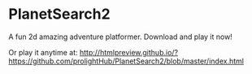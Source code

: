 # PlanetSearch2
A fun 2d amazing adventure platformer.
Download and play it now!

Or play it anytime at: http://htmlpreview.github.io/?https://github.com/prolightHub/PlanetSearch2/blob/master/index.html